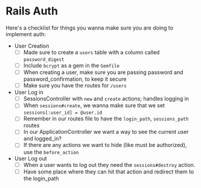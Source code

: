 # Rails Auth

Here's a checklist for things you wanna make sure you are doing to implement auth:

- User Creation
  - [ ] Made sure to create a `users` table with a column called `password_digest`
  - [ ] Include `bcrypt` as a gem in the `Gemfile`
  - [ ] When creating a user, make sure you are passing password and password_confirmation, to keep it secure
  - [ ] Make sure you have the routes for `/users`
- User Log in
  - [ ] SessionsController with `new` and `create` actions; handles logging in
  - [ ] When `sessions#create`, we wanna make sure that we set `sessions[:user_id] = @user.id`
  - [ ] Remember in our routes file to have the `login_path`, `sessions_path` routes
  - [ ] In our ApplicationController we want a way to see the current user and logged_in?
  - [ ] If there are any actions we want to hide (like must be authorized), use the `before_action`
- User Log out
  - [ ] When a user wants to log out they need the `sessions#destroy` action.
  - [ ] Have some place where they can hit that action and redirect them to the login_path

